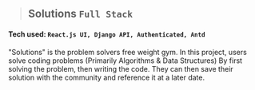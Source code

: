 > ## Solutions `Full Stack`
#### Tech used: `React.js UI, Django API, Authenticated, Antd`
"Solutions" is the problem solvers free weight gym. In this project, users solve coding problems (Primarily Algorithms & Data Structures) By first solving the problem, then writing the code. They can then save their solution with the community and reference it at a later date.
